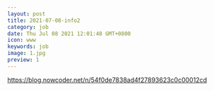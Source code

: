 ```yaml
---
layout: post
title: 2021-07-08-info2
category: job
date: Thu Jul 08 2021 12:01:48 GMT+0800
icon: www
keywords: job
image: 1.jpg
preview: 1
---
```

https://blog.nowcoder.net/n/54f0de7838ad4f27893623c0c00012cd